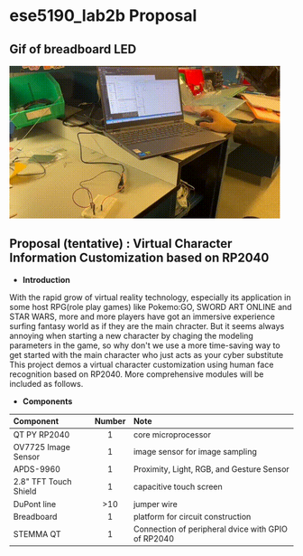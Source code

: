 # ese5190_lab2b Proposal
## Gif of breadboard LED
![](https://github.com/SEN316/ese5190_lab2b/blob/main/lab2b_led.gif)

## Proposal (tentative) : Virtual Character Information Customization based on RP2040
* __Introduction__

With the rapid grow of virtual reality technology, especially its application in some host RPG(role play games) like Pokemo:GO, SWORD ART ONLINE and STAR WARS, more and more players have got an immersive experience surfing fantasy world as if they are the main chracter. But it seems always annoying when starting a new character by chaging the modeling parameters in the game, so why don't we use a more time-saving way to get started with the main character who just acts as your cyber substitute This project demos a virtual character customization using human face recognition based on RP2040. More comprehensive modules will be included as follows.

* __Components__

| Component       | 	Number    | Note     |
| :---            |    :----:   |   :---   |
|QT PY RP2040	    |1	          |core microprocessor|
|OV7725 Image Sensor	|1	          |	image sensor for image sampling|
|APDS-9960	      |1	          |Proximity, Light, RGB, and Gesture Sensor|
|2.8" TFT Touch Shield 	    |1	          |	capacitive touch screen|
|DuPont line	    |>10	        |jumper wire|
|Breadboard     	|1	          |platform for circuit construction|
|STEMMA QT	      |1	          |Connection of peripheral dvice with GPIO of RP2040|
